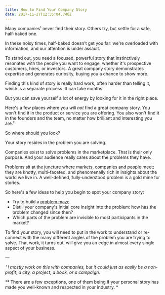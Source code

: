 ```yaml
---
title: How to Find Your Company Story
date: 2017-11-27T12:35:04.740Z
---
```

Many companies¹ never find their story. Others try, but settle for a safe, half-baked one.

<!--more-->

In these noisy times, half-baked doesn't get you far: we're overloaded with information, and our attention is under assault.

To stand out, you need a focused, powerful story that instinctively resonates with the people you want to engage, whether it's prospective customers, hires, or investors. A great company story demonstrates expertise and generates curiosity, buying you a chance to show more.

Finding this kind of story is really hard work, often harder than telling it, which is a separate process. It can take months.

But you can save yourself a lot of energy by looking for it in the right place.

Here's a few places where you *will not* find a great company story. You won't find it in the product or service you are offering. You also won't find it in the founders and the team, no matter how brilliant and interesting you are.²

So where should you look?

Your story resides in the problem you are solving.

Companies exist to solve problems in the marketplace. That is their only purpose. And your audience really cares about the problems they have. 

Problems sit at the juncture where markets, companies and people meet: they are knotty, multi-faceted, and phenomenally rich in insights about the world we live in. A well-defined, fully-understood problem is a gold mine for stories.

So here's a few ideas to help you begin to spot your company story:

* Try to build a [problem maze](http://cdixon.org/2013/08/04/the-idea-maze/)   
* Distill your company's initial core insight into the problem: how has the problem changed since then?
* Which parts of the problem are invisible to most participants in the market?  


To find your story, you will need to put in the work to understand or re-connect with the many different angles of the problem you are trying to solve. That work, it turns out, will give you an edge in almost every single aspect of your business.

—


*¹
I mostly work on this with companies, but it could just as easily be a non-profit, a city, a project, a book, or a campaign.*

*²
There are a few exceptions, one of them being if your personal story has made you well-known and respected in your industry. *



